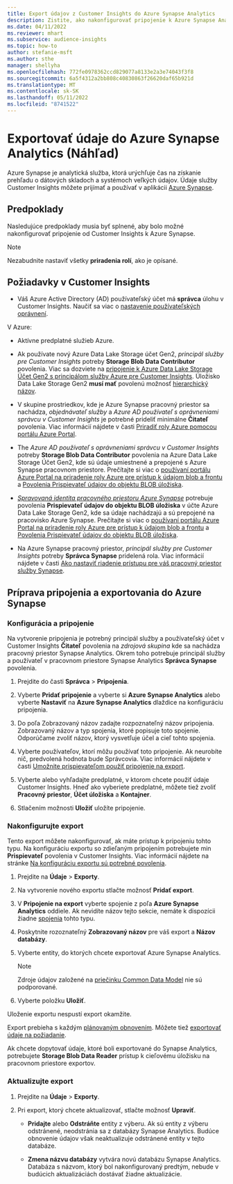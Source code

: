 ```yaml
---
title: Export údajov z Customer Insights do Azure Synapse Analytics
description: Zistite, ako nakonfigurovať pripojenie k Azure Synapse Analytics.
ms.date: 04/11/2022
ms.reviewer: mhart
ms.subservice: audience-insights
ms.topic: how-to
author: stefanie-msft
ms.author: sthe
manager: shellyha
ms.openlocfilehash: 772fe0978362ccd829077a8133e2a3e74043f3f8
ms.sourcegitcommit: 6a5f4312a2bb808c40830863f26620daf65b921d
ms.translationtype: MT
ms.contentlocale: sk-SK
ms.lasthandoff: 05/11/2022
ms.locfileid: "8741522"
---
```

# <a name="export-data-to-azure-synapse-analytics-preview"></a>Exportovať údaje do Azure Synapse Analytics (Náhľad)

Azure Synapse je analytická služba, ktorá urýchľuje čas na získanie prehľadu o dátových skladoch a systémoch veľkých údajov. Údaje služby Customer Insights môžete prijímať a používať v aplikácii [Azure Synapse](/azure/synapse-analytics/overview-what-is).

## <a name="prerequisites"></a>Predpoklady

Nasledujúce predpoklady musia byť splnené, aby bolo možné nakonfigurovať pripojenie od Customer Insights k Azure Synapse.

> [!NOTE]
> Nezabudnite nastaviť všetky **priradenia rolí**, ako je opísané.  

## <a name="prerequisites-in-customer-insights"></a>Požiadavky v Customer Insights

* Váš Azure Active Directory (AD) používateľský účet má **správca** úlohu v Customer Insights. Naučiť sa viac o [nastavenie používateľských oprávnení](permissions.md#assign-roles-and-permissions).

V Azure: 

- Aktívne predplatné služieb Azure.

- Ak používate nový Azure Data Lake Storage účet Gen2, *principál služby pre Customer Insights* potreby **Storage Blob Data Contributor** povolenia. Viac sa dozviete na [pripojenie k Azure Data Lake Storage Účet Gen2 s principálom služby Azure pre Customer Insights](connect-service-principal.md). Úložisko Data Lake Storage Gen2 **musí mať** povolenú možnosť [hierarchický názov](/azure/storage/blobs/data-lake-storage-namespace).

- V skupine prostriedkov, kde je Azure Synapse pracovný priestor sa nachádza, *objednávateľ služby* a *Azure AD používateľ s oprávneniami správcu v Customer Insights* je potrebné prideliť minimálne **Čitateľ** povolenia. Viac informácií nájdete v časti [Priradiť roly Azure pomocou portálu Azure Portal](/azure/role-based-access-control/role-assignments-portal).

- The *Azure AD používateľ s oprávneniami správcu v Customer Insights* potreby **Storage Blob Data Contributor** povolenia na Azure Data Lake Storage Účet Gen2, kde sú údaje umiestnené a prepojené s Azure Synapse pracovnom priestore. Prečítajte si viac o [používaní portálu Azure Portal na priradenie roly Azure pre prístup k údajom blob a frontu](/azure/storage/common/storage-auth-aad-rbac-portal) a [Povolenia Prispievateľ údajov do objektu BLOB úložiska](/azure/role-based-access-control/built-in-roles#storage-blob-data-contributor).

- *[Spravovaná identita pracovného priestoru Azure Synapse](/azure/synapse-analytics/security/synapse-workspace-managed-identity)* potrebuje povolenia **Prispievateľ údajov do objektu BLOB úložiska** v účte Azure Data Lake Storage Gen2, kde sa údaje nachádzajú a sú prepojené na pracovisko Azure Synapse. Prečítajte si viac o [používaní portálu Azure Portal na priradenie roly Azure pre prístup k údajom blob a frontu](/azure/storage/common/storage-auth-aad-rbac-portal) a [Povolenia Prispievateľ údajov do objektu BLOB úložiska](/azure/role-based-access-control/built-in-roles#storage-blob-data-contributor).

- Na Azure Synapse pracovný priestor, *principál služby pre Customer Insights* potreby **Správca Synapse** pridelená rola. Viac informácií nájdete v časti [Ako nastaviť riadenie prístupu pre váš pracovný priestor služby Synapse](/azure/synapse-analytics/security/how-to-set-up-access-control).

## <a name="set-up-the-connection-and-export-to-azure-synapse"></a>Príprava pripojenia a exportovania do Azure Synapse

### <a name="configure-a-connection"></a>Konfigurácia a pripojenie

Na vytvorenie pripojenia je potrebný principál služby a používateľský účet v Customer Insights **Čitateľ** povolenia na *zdrojová skupina* kde sa nachádza pracovný priestor Synapse Analytics. Okrem toho potrebuje principál služby a používateľ v pracovnom priestore Synapse Analytics **Správca Synapse** povolenia. 

1. Prejdite do časti **Správca** > **Pripojenia**.

1. Vyberte **Pridať pripojenie** a vyberte si **Azure Synapse Analytics** alebo vyberte **Nastaviť** na **Azure Synapse Analytics** dlaždice na konfiguráciu pripojenia.

1. Do poľa Zobrazovaný názov zadajte rozpoznateľný názov pripojenia. Zobrazovaný názov a typ spojenia, ktoré popisuje toto spojenie. Odporúčame zvoliť názov, ktorý vysvetľuje účel a cieľ tohto spojenia.

1. Vyberte používateľov, ktorí môžu používať toto pripojenie. Ak neurobíte nič, predvolená hodnota bude Správcovia. Viac informácií nájdete v časti [Umožnite prispievateľom použiť pripojenie na export](connections.md#allow-contributors-to-use-a-connection-for-exports).

1. Vyberte alebo vyhľadajte predplatné, v ktorom chcete použiť údaje Customer Insights. Hneď ako vyberiete predplatné, môžete tiež zvoliť **Pracovný priestor**, **Účet úložiska** a **Kontajner**.

1. Stlačením možnosti **Uložiť** uložíte pripojenie.

### <a name="configure-an-export"></a>Nakonfigurujte export

Tento export môžete nakonfigurovať, ak máte prístup k pripojeniu tohto typu. Na konfiguráciu exportu so zdieľaným pripojením potrebujete min **Prispievateľ** povolenia v Customer Insights. Viac informácií nájdete na stránke [Na konfiguráciu exportu sú potrebné povolenia](export-destinations.md#set-up-a-new-export).

1. Prejdite na **Údaje** > **Exporty**.

1. Na vytvorenie nového exportu stlačte možnosť **Pridať export**.

1. V **Pripojenie na export** vyberte spojenie z poľa **Azure Synapse Analytics** oddiele. Ak nevidíte názov tejto sekcie, nemáte k dispozícii žiadne [spojenia](connections.md) tohto typu.

1. Poskytnite rozoznateľný **Zobrazovaný názov** pre váš export a **Názov databázy**.

1. Vyberte entity, do ktorých chcete exportovať Azure Synapse Analytics.
   > [!NOTE]
   > Zdroje údajov založené na [priečinku Common Data Model](connect-common-data-model.md) nie sú podporované.

2. Vyberte položku **Uložiť**.

Uloženie exportu nespustí export okamžite.

Export prebieha s každým [plánovaným obnovením](system.md#schedule-tab). Môžete tiež [exportovať údaje na požiadanie](export-destinations.md#run-exports-on-demand).

Ak chcete dopytovať údaje, ktoré boli exportované do Synapse Analytics, potrebujete **Storage Blob Data Reader** prístup k cieľovému úložisku na pracovnom priestore exportov. 

### <a name="update-an-export"></a>Aktualizujte export

1. Prejdite na **Údaje** > **Exporty**.

1. Pri export, ktorý chcete aktualizovať, stlačte možnosť **Upraviť**.

   - **Pridajte** alebo **Odstráňte** entity z výberu. Ak sú entity z výberu odstránené, neodstránia sa z databázy Synapse Analytics. Budúce obnovenie údajov však neaktualizuje odstránené entity v tejto databáze.

   - **Zmena názvu databázy** vytvára novú databázu Synapse Analytics. Databáza s názvom, ktorý bol nakonfigurovaný predtým, nebude v budúcich aktualizáciách dostávať žiadne aktualizácie.
